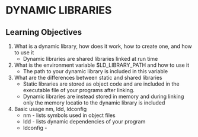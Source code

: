 # DYNAMIC LIBRARIES

## Learning Objectives

1. What is a dynamic library, how does it work, how to create one, and how to use it    
    - Dynamic libraries are shared libraries linked at run time
2. What is the environment variable $LD_LIBRARY_PATH and how to use it 
    - The path to your dynamic library is included in this variable
3. What are the differences between static and shared libraries
    - Static libraries are stored as object code and are included in the executable file of your programs after linking. 
    - Dynamic libraries are instead stored in memory and during linking only the memory locatio to the dynamic library is included
4. Basic usage nm, ldd, ldconfig
   - nm         -   lists symbols used in object files
   - ldd        -   lists dynamic dependencies of your program
   - ldconfig   -   
